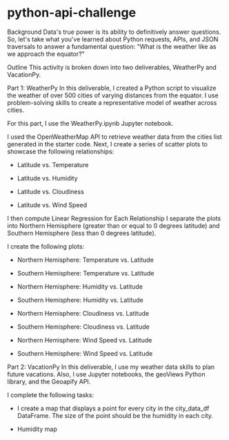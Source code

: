 # python-api-challenge
 
Background
Data's true power is its ability to definitively answer questions. So, let's take what you've learned about Python requests, APIs, and JSON traversals to answer a fundamental question: "What is the weather like as we approach the equator?"

Outline
This activity is broken down into two deliverables, WeatherPy and VacationPy.

Part 1: WeatherPy
In this deliverable, I created a Python script to visualize the weather of over 500 cities of varying distances from the equator. I use problem-solving skills to create a representative model of weather across cities.

For this part, I use the WeatherPy.ipynb Jupyter notebook.

I used the OpenWeatherMap API to retrieve weather data from the cities list generated in the starter code. Next, I create a series of scatter plots to showcase the following relationships:

- Latitude vs. Temperature

- Latitude vs. Humidity

- Latitude vs. Cloudiness

- Latitude vs. Wind Speed

I then compute Linear Regression for Each Relationship
I separate the plots into Northern Hemisphere (greater than or equal to 0 degrees latitude) and Southern Hemisphere (less than 0 degrees latitude).

I create the following plots:

- Northern Hemisphere: Temperature vs. Latitude

- Southern Hemisphere: Temperature vs. Latitude

- Northern Hemisphere: Humidity vs. Latitude

- Southern Hemisphere: Humidity vs. Latitude

- Northern Hemisphere: Cloudiness vs. Latitude

- Southern Hemisphere: Cloudiness vs. Latitude

- Northern Hemisphere: Wind Speed vs. Latitude

- Southern Hemisphere: Wind Speed vs. Latitude


Part 2: VacationPy
In this deliverable, I use my weather data skills to plan future vacations. Also, I use Jupyter notebooks, the geoViews Python library, and the Geoapify API.

I complete the following tasks:

- I create a map that displays a point for every city in the city_data_df DataFrame. The size of the point should be the humidity in each city.

- Humidity map



